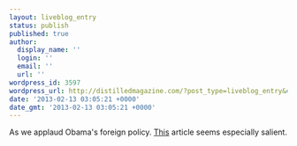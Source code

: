 ```yaml
---
layout: liveblog_entry
status: publish
published: true
author:
  display_name: ''
  login: ''
  email: ''
  url: ''
wordpress_id: 3597
wordpress_url: http://distilledmagazine.com/?post_type=liveblog_entry&#038;p=3597
date: '2013-02-13 03:05:21 +0000'
date_gmt: '2013-02-13 03:05:21 +0000'
---
```

<p>As we applaud Obama's foreign policy. <a href="http://www.buzzfeed.com/bennyjohnson/things-democrats-would-have-freaked-out-about-if-bush-had-do">This</a> article seems especially salient.</p>
